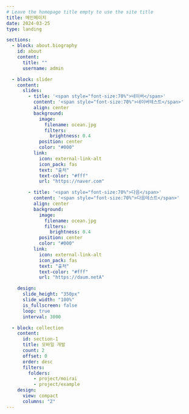 ```yaml
---
# Leave the homepage title empty to use the site title
title: 메인페이지
date: 2024-03-25
type: landing

sections:
  - block: about.biography
    id: about
    content:
      title: ""
      username: admin

  - block: slider
    content:
      slides:
        - title: '<span style="font-size:70%">네이버</span>'
          content: '<span style="font-size:70%">네이버테스트</span>'
          align: center
          background:
            image:
              filename: ocean.jpg
              filters:
                brightness: 0.4
            position: center
            color: "#000"
          link:
            icon: external-link-alt
            icon_pack: fas
            text: "출처"
            text-color: "#fff"
            url: "https://naver.com"

        - title: '<span style="font-size:70%">다음</span>'
          content: '<span style="font-size:70%">다음테스트</span>'
          align: center
          background:
            image:
              filename: ocean.jpg
              filters:
                brightness: 0.4
            position: center
            color: "#000"
          link:
            icon: external-link-alt
            icon_pack: fas
            text: "출처"
            text-color: "#fff"
            url: "https://daum.netA"

    design:
      slide_height: "350px"
      slide_width: "100%"
      is_fullscreen: false
      loop: true
      interval: 3000

  - block: collection
    content:
      id: section-1
      title: 모바일 개발
      count: 2
      offset: 0
      order: desc
      filters:
        folders:
          - project/moirai
          - project/example
    design:
      view: compact
      columns: "2"
---
```

